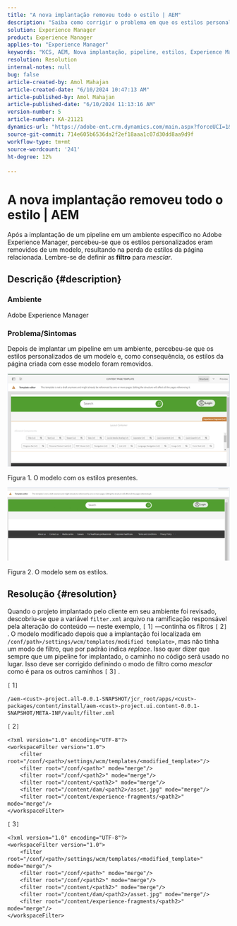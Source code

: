 ```yaml
---
title: "A nova implantação removeu todo o estilo | AEM"
description: "Saiba como corrigir o problema em que os estilos personalizados estão sendo removidos da página após a implantação de um pipeline no Adobe Experience Manager."
solution: Experience Manager
product: Experience Manager
applies-to: "Experience Manager"
keywords: "KCS, AEM, Nova implantação, pipeline, estilos, Experience Manager"
resolution: Resolution
internal-notes: null
bug: false
article-created-by: Amol Mahajan
article-created-date: "6/10/2024 10:47:13 AM"
article-published-by: Amol Mahajan
article-published-date: "6/10/2024 11:13:16 AM"
version-number: 5
article-number: KA-21121
dynamics-url: "https://adobe-ent.crm.dynamics.com/main.aspx?forceUCI=1&pagetype=entityrecord&etn=knowledgearticle&id=5a02acc8-1627-ef11-840b-000d3a372703"
source-git-commit: 714e605b6536da2f2ef18aaa1c07d30dd8aa9d9f
workflow-type: tm+mt
source-wordcount: '241'
ht-degree: 12%

---
```


# A nova implantação removeu todo o estilo | AEM


Após a implantação de um pipeline em um ambiente específico no Adobe Experience Manager, percebeu-se que os estilos personalizados eram removidos de um modelo, resultando na perda de estilos da página relacionada. Lembre-se de definir as <b>filtro</b> para *mesclar*.

## Descrição {#description}


### <b>Ambiente</b>

Adobe Experience Manager



### <b>Problema/Sintomas</b>

Depois de implantar um pipeline em um ambiente, percebeu-se que os estilos personalizados de um modelo e, como consequência, os estilos da página criada com esse modelo foram removidos.



![](assets/___5c02acc8-1627-ef11-840b-000d3a372703___.png)

Figura 1. O modelo com os estilos presentes.



![](assets/___5e02acc8-1627-ef11-840b-000d3a372703___.png)

Figura 2. O modelo sem os estilos.


## Resolução {#resolution}


Quando o projeto implantado pelo cliente em seu ambiente foi revisado, descobriu-se que a variável `filter.xml` arquivo na ramificação responsável pela alteração do conteúdo — neste exemplo, `[` 1`]`  —continha os filtros `[` 2`]` .
O modelo modificado depois que a implantação foi localizada em `/conf/path>/settings/wcm/templates/modified template>`, mas não tinha um modo de filtro, que por padrão indica *replace*.
Isso quer dizer que sempre que um pipeline for implantado, o caminho no código será usado no lugar.
Isso deve ser corrigido definindo o modo de filtro como *mesclar* como é para os outros caminhos `[` 3`]` .

`[` 1`]`


```
/aem-<cust>-project.all-0.0.1-SNAPSHOT/jcr_root/apps/<cust>-packages/content/install/aem-<cust>-project.ui.content-0.0.1-SNAPSHOT/META-INF/vault/filter.xml
```




`[` 2`]`




```
<?xml version="1.0" encoding="UTF-8"?>
<workspaceFilter version="1.0">
    <filter root="/conf/<path>/settings/wcm/templates/<modified_template>"/>
    <filter root="/conf/<path>" mode="merge"/>
    <filter root="/conf/<path2>" mode="merge"/>
    <filter root="/content/<path2>" mode="merge"/>
    <filter root="/content/dam/<path2>/asset.jpg" mode="merge"/>
    <filter root="/content/experience-fragments/<path2>" mode="merge"/>
</workspaceFilter>
```




`[` 3`]`


```
<?xml version="1.0" encoding="UTF-8"?>
<workspaceFilter version="1.0">
    <filter root="/conf/<path>/settings/wcm/templates/<modified_template>" mode="merge"/>
    <filter root="/conf/<path>" mode="merge"/>
    <filter root="/conf/<path2>" mode="merge"/>
    <filter root="/content/<path2>" mode="merge"/>
    <filter root="/content/dam/<path2>/asset.jpg" mode="merge"/>
    <filter root="/content/experience-fragments/<path2>" mode="merge"/>
</workspaceFilter>
```





